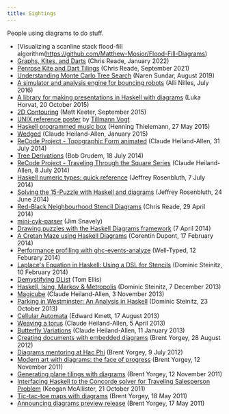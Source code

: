 ```yaml
---
title: Sightings
---
```


People using diagrams to do stuff.

* [Visualizing a scanline stack flood-fill algorithm(https://github.com/Matthew-Mosior/Flood-Fill-Diagrams)
* [Graphs, Kites, and
  Darts](https://readerunner.wordpress.com/2022/01/06/graphs-kites-and-darts/)
  (Chris Reade, January 2022)
* [Penrose Kite and Dart
  Tilings](https://readerunner.wordpress.com/2021/09/13/diagrams-for-penrose-tiles/)
  (Chris Reade, September 2021)
* [Understanding Monte Carlo Tree
  Search](https://github.com/nanonaren/PWL_AlphaGo) (Naren Sundar,
  August 2019)
* [A simulator and analysis engine for bouncing robots](https://github.com/alexandroid000/bounce) (Alli Nilles, July 2016)
* [A library for making presentations in Haskell with diagrams](https://hackage.haskell.org/package/Slides)
  (Luka Horvat, 20 October 2015)
* [2D Contouring](http://www.mattkeeter.com/projects/contours/)
  (Matt Keeter, September 2015)
* [UNIX reference poster](https://github.com/tkvogt/unixPoster) by [Tillmann Vogt](https://groups.google.com/d/msg/diagrams-discuss/_BbmfLg_Y9U/Hlv0x-j1hhgJ)
* [Haskell programmed music box](http://lurk.org/groups/haskell-art/messages/topic/2yNGM3gEXKit0wJAB0dbt4/) (Henning Thielemann, 27 May 2015)
* [Wedged](http://mathr.co.uk/blog/2015-01-16_calendar_2015_wedged.html)
  (Claude Heiland-Allen, January 2015)
* [ReCode Project - Topographic Form animated](http://mathr.co.uk/blog/2014-07-31_recode_project_topographic_form_animated.html) (Claude Heiland-Allen, 31 July 2014)
* [Tree Derivations](https://www.youtube.com/watch?v=ud_xnX9uixg&feature=youtu.be) (Bob Grudem, 18 July 2014)
* [ReCode Project - Traveling Through the Square Series](http://mathr.co.uk/blog/2014-07-08_recode_project_traveling_through_the_square_series.html) (Claude Heiland-Allen, 8 July 2014)
* [Haskell numeric types: quick reference](http://martingalemeasure.wordpress.com/2014/07/07/haskell-numeric-types-quick-reference/) (Jeffrey Rosenbluth, 7 July 2014)
* [Solving the 15-Puzzle with Haskell and diagrams](http://martingalemeasure.wordpress.com/2014/06/24/solving-the-15-puzzle-with-haskell-and-diagrams-10/) (Jeffrey Rosenbluth, 24 June 2014)
* [Red-Black Neighbourhood Stencil Diagrams](http://readerunner.wordpress.com/2014/04/29/red-black-neighbourhood-stencil-diagrams/) (Chris Reade, 29 April 2014)
* [mini-cyk-parser](https://github.com/ludflu/mini-cyk-parser) (Jim Snavely)
* [Drawing puzzles with the Haskell Diagrams framework](http://maybepuzzles.wordpress.com/2014/04/07/drawing-puzzles-with-the-haskell-diagrams-framework/) (7 April 2014)
* [A Cretan Maze using Haskell Diagrams](http://www.corentindupont.info/blog/posts/2014-02-17-Cretan-Maze.html) (Corentin Dupont, 17 February 2014)
* [Performance profiling with ghc-events-analyze](http://www.well-typed.com/blog/86) (Well-Typed, 12 Feburary 2014)
* [Laplace's Equation in Haskell: Using a DSL for Stencils](http://idontgetoutmuch.wordpress.com/2014/02/10/laplaces-equation-in-haskell-using-a-dsl-for-stencils-3/)
  (Dominic Steinitz, 10 February 2014)
* [Demystifying DList](http://h2.jaguarpaw.co.uk/posts/demystifying-dlist/)
  (Tom Ellis)
* [Haskell, Ising, Markov & Metropolis](http://idontgetoutmuch.wordpress.com/2013/12/07/haskell-ising-markov-metropolis/) (Dominic Steinitz, 7 December 2013)
* [Magicube](http://mathr.co.uk/blog/2013-11-03_magicube.html) (Claude
  Heiland-Allen, 3 November 2013)
* [Parking in Westminster: An Analysis in Haskell](http://idontgetoutmuch.wordpress.com/2013/10/23/parking-in-westminter-an-analysis-in-haskell/)
  (Dominic Steinitz, 23 October 2013)
* [Cellular Automata](https://www.fpcomplete.com/user/edwardk/cellular-automata)
  (Edward Kmett, 17 August 2013)
* [Weaving a torus](http://mathr.co.uk/blog/2013-04-05_weaving_a_torus.html)
  (Claude Heiland-Allen, 5 April 2013)
* [Butterfly Variations](http://mathr.co.uk/blog/2013-01-11_butterfly_variations.html)
  (Claude Heiland-Allen, 11 January 2013)
* [Creating documents with embedded diagrams](http://byorgey.wordpress.com/2012/08/28/creating-documents-with-embedded-diagrams/)
  (Brent Yorgey, 28 August 2012)
* [Diagrams mentoring at Hac Phi](http://byorgey.wordpress.com/2012/07/09/diagrams-mentoring-at-hac-phi/)
  (Brent Yorgey, 9 July 2012)
* [Modern art with diagrams: the face of progress](http://byorgey.wordpress.com/2011/11/12/modern-art-with-diagrams-the-face-of-progress/)
  (Brent Yorgey, 12 November 2011)
* [Generating plane tilings with diagrams](http://byorgey.wordpress.com/2011/11/12/generating-plane-tilings-with-diagrams/)
  (Brent Yorgey, 12 November 2011)
* [Interfacing Haskell to the Concorde solver for Traveling Salesperson Problem](http://mainisusuallyafunction.blogspot.com/2011/10/interfacing-haskell-to-concorde-solver.html)
  (Keegan McAllister, 21 October 2011)
* [Tic-tac-toe maps with diagrams](http://byorgey.wordpress.com/2011/05/18/tic-tac-toe-maps-with-diagrams/)
  (Brent Yorgey, 18 May 2011)
* [Announcing diagrams preview release](http://byorgey.wordpress.com/2011/05/17/announcing-diagrams-preview-release/)
  (Brent Yorgey, 17 May 2011)
